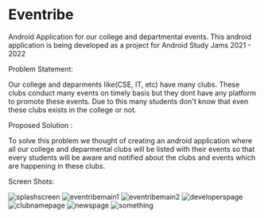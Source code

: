 # Eventribe
Android Application for our college and departmental events. 
This android application is being developed as a project for Android Study Jams 2021 - 2022

Problem Statement:

Our college and deparments like(CSE, IT, etc) have many clubs. These clubs conduct many events on timely basis but they dont have any platform to promote these events.
Due to this many students don't know that even these clubs exists in the college or not.

Proposed Solution :

To solve this problem we thought of creating an android application where all our college and deparmental clubs will be listed with their events so that every students will be 
aware and notified about the clubs and events which are happening in these clubs.

Screen Shots:

![splashscreen](https://user-images.githubusercontent.com/66347715/148903085-895eaa3f-bbf2-43e9-bacc-3d4cba401216.jpg)
![eventribemain1](https://user-images.githubusercontent.com/66347715/148903092-1b82ce3b-5a9b-42ce-88d9-3443e458ba99.jpg)
![eventribemain2](https://user-images.githubusercontent.com/66347715/148903119-e725d0b9-43b3-4d89-a3f9-3593ab414e2a.jpg)
![developerspage](https://user-images.githubusercontent.com/66347715/148903123-346fa821-9481-4737-a4a9-aaf76504745e.jpg)
![clubnamepage](https://user-images.githubusercontent.com/66347715/148903150-f8fbcb66-5b00-4cda-a55d-cf97d705a4c7.jpg)
![newspage](https://user-images.githubusercontent.com/66347715/148903165-bd6950e2-0596-4dce-b9c3-ea3ba3d01d2b.jpg)
![something](https://user-images.githubusercontent.com/66347715/148903174-482c6e36-eaec-4610-ae5b-05234beab899.jpg)


